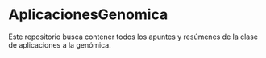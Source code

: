 # AplicacionesGenomica
Este repositorio busca contener todos los apuntes y resúmenes de la clase de aplicaciones a la genómica.
